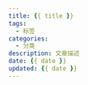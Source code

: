 ```yaml
---
title: {{ title }}
tags:
  - 标签
categories:
  - 分类
description: 文章描述
date: {{ date }}
updated: {{ date }}
---
```

